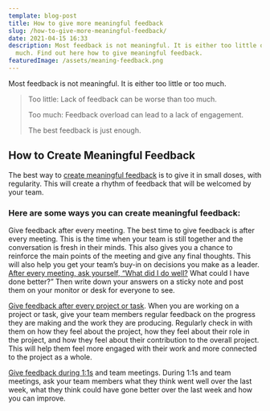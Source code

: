 ```yaml
---
template: blog-post
title: How to give more meaningful feedback
slug: /how-to-give-more-meaningful-feedback/
date: 2021-04-15 16:33
description: Most feedback is not meaningful. It is either too little or too
  much. Find out here how to give meaningful feedback.
featuredImage: /assets/meaning-feedback.png
---
```

Most feedback is not meaningful. It is either too little or too much.

> Too little:  Lack of feedback can be worse than too much.
>
> Too much: Feedback overload can lead to a lack of engagement.
>
> The best feedback is just enough.

## How to Create Meaningful Feedback

The best way to [create meaningful feedback](https://review.firstround.com/23-Tools-to-Make-Feedback-Meaningful) is to give it in small doses, with regularity. This will create a rhythm of feedback that will be welcomed by your team.

### Here are some ways you can create meaningful feedback:

Give feedback after every meeting. The best time to give feedback is after every meeting. This is the time when your team is still together and the conversation is fresh in their minds. This also gives you a chance to reinforce the main points of the meeting and give any final thoughts. This will also help you get your team’s buy-in on decisions you make as a leader. [After every meeting, ask yourself, “What did I do well?](https://www.psychologytoday.com/gb/blog/what-matters-most/201312/the-first-question-you-should-ask-yourself-after-meeting) What could I have done better?” Then write down your answers on a sticky note and post them on your monitor or desk for everyone to see. 

[Give feedback after every project or task](https://www.pmi.org/learning/library/provide-feedback-project-team-members-7323). When you are working on a project or task, give your team members regular feedback on the progress they are making and the work they are producing. Regularly check in with them on how they feel about the project, how they feel about their role in the project, and how they feel about their contribution to the overall project. This will help them feel more engaged with their work and more connected to the project as a whole. 

[Give feedback during 1:1s](https://www.impraise.com/blog/1-on-1s-for-engaged-employees-how-good-managers-run-them) and team meetings. During 1:1s and team meetings, ask your team members what they think went well over the last week, what they think could have gone better over the last week and how you can improve.